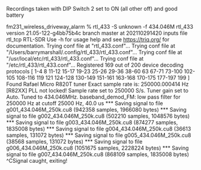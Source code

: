 Recordings taken with DIP Switch 2 set to ON  (all other off) and good battery

fm231_wireless_driveway_alarm % rtl_433 -S unknown -f 434.046M
rtl_433 version 21.05-122-g4bb75b4c branch master at 202110291420 inputs file rtl_tcp RTL-SDR
Use -h for usage help and see https://triq.org/ for documentation.
Trying conf file at "rtl_433.conf"...
Trying conf file at "/Users/barrymarshall/.config/rtl_433/rtl_433.conf"...
Trying conf file at "/usr/local/etc/rtl_433/rtl_433.conf"...
Trying conf file at "/etc/rtl_433/rtl_433.conf"...
Registered 169 out of 200 device decoding protocols [ 1-4 8 11-12 15-17 19-23 25-26 29-36 38-60 63 67-71 73-100 102-105 108-116 119 121 124-128 130-149 151-161 163-168 170-175 177-197 199 ]
Found Rafael Micro R820T tuner
Exact sample rate is: 250000.000414 Hz
[R82XX] PLL not locked!
Sample rate set to 250000 S/s.
Tuner gain set to Auto.
Tuned to 434.046MHz.
baseband_demod_FM: low pass filter for 250000 Hz at cutoff 25000 Hz, 40.0 us
*** Saving signal to file g001_434.046M_250k.cu8 (942358 samples, 1966080 bytes)
*** Saving signal to file g002_434.046M_250k.cu8 (502210 samples, 1048576 bytes)
*** Saving signal to file g003_434.046M_250k.cu8 (874277 samples, 1835008 bytes)
*** Saving signal to file g004_434.046M_250k.cu8 (36613 samples, 131072 bytes)
*** Saving signal to file g005_434.046M_250k.cu8 (38568 samples, 131072 bytes)
*** Saving signal to file g006_434.046M_250k.cu8 (1051675 samples, 2228224 bytes)
*** Saving signal to file g007_434.046M_250k.cu8 (868109 samples, 1835008 bytes)
^CSignal caught, exiting!
